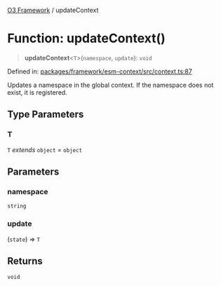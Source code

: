 [O3 Framework](../API.md) / updateContext

# Function: updateContext()

> **updateContext**\<`T`\>(`namespace`, `update`): `void`

Defined in: [packages/framework/esm-context/src/context.ts:87](https://github.com/openmrs/openmrs-esm-core/blob/main/packages/framework/esm-context/src/context.ts#L87)

Updates a namespace in the global context. If the namespace does not exist, it is registered.

## Type Parameters

### T

`T` *extends* `object` = `object`

## Parameters

### namespace

`string`

### update

(`state`) => `T`

## Returns

`void`
